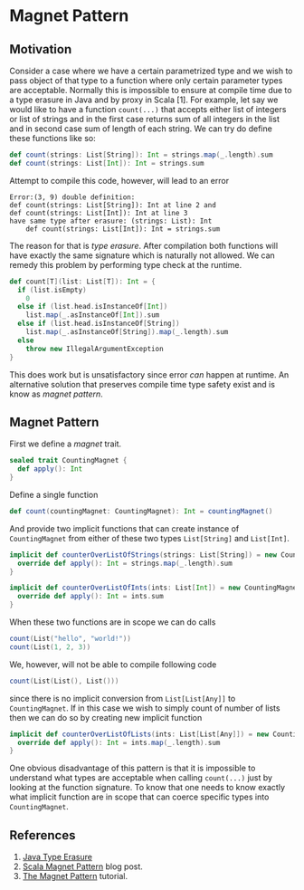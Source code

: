 Magnet Pattern
==============

Motivation
----------

Consider a case where we have a certain parametrized type and we wish to pass object of that type to a
function where only certain parameter types are acceptable. Normally this is impossible to ensure at 
compile time due to a type erasure in Java and by proxy in Scala [1]. For example, let say we would 
like to have a function `count(...)` that accepts either list of integers or list of strings and in 
the first case returns sum of all integers in the list and in second case sum of length of each 
string. We can try do define these functions like so:
```scala
def count(strings: List[String]): Int = strings.map(_.length).sum
def count(strings: List[Int]): Int = strings.sum
```
Attempt to compile this code, however, will lead to an error
```
Error:(3, 9) double definition:
def count(strings: List[String]): Int at line 2 and
def count(strings: List[Int]): Int at line 3
have same type after erasure: (strings: List): Int
    def count(strings: List[Int]): Int = strings.sum
```
The reason for that is _type erasure_. After compilation both functions will have exactly the same 
signature which is naturally not allowed. We can remedy this problem by performing type check at the 
runtime.
```scala
def count[T](list: List[T]): Int = {
  if (list.isEmpty)
    0
  else if (list.head.isInstanceOf[Int])
    list.map(_.asInstanceOf[Int]).sum
  else if (list.head.isInstanceOf[String])
    list.map(_.asInstanceOf[String]).map(_.length).sum
  else
    throw new IllegalArgumentException
}
```
This does work but is unsatisfactory since error _can_ happen at runtime. An alternative solution that
preserves compile time type safety exist and is know as _magnet pattern_.

Magnet Pattern
--------------
First we define a _magnet_ trait.
```scala
sealed trait CountingMagnet {
  def apply(): Int
}
```
Define a single function
```scala
def count(countingMagnet: CountingMagnet): Int = countingMagnet()
```
And provide two implicit functions that can create instance of `CountingMagnet` from either 
of these two types `List[String]` and `List[Int]`.
```scala
implicit def counterOverListOfStrings(strings: List[String]) = new CountingMagnet {
  override def apply(): Int = strings.map(_.length).sum
}

implicit def counterOverListOfInts(ints: List[Int]) = new CountingMagnet {
  override def apply(): Int = ints.sum
}
```
When these two functions are in scope we can do calls
```scala
count(List("hello", "world!"))
count(List(1, 2, 3))
```
We, however, will not be able to compile following code
```scala
count(List(List(), List()))
```
since there is no implicit conversion from `List[List[Any]]` to `CountingMagnet`.
If in this case we wish to simply count of number of lists then we can do so by creating new 
implicit function
```scala
implicit def counterOverListOfLists(ints: List[List[Any]]) = new CountingMagnet {
  override def apply(): Int = ints.map(_.length).sum
}
```
One obvious disadvantage of this pattern is that it is impossible to understand what types are 
acceptable when calling `count(...)` just by looking at the function signature. To know that one
needs to know exactly what implicit function are in scope that can coerce specific types into
`CountingMagnet`. 

References
----------
1. <a href="https://www.baeldung.com/java-type-erasure">Java Type Erasure</a>
2. <a href="http://blog.madhukaraphatak.com/scala-magnet-pattern/">Scala Magnet Pattern</a> blog post.
3. <a href="http://allaboutscala.com/tutorials/chapter-5-traits/the-magnet-pattern/">The Magnet Pattern</a> tutorial.

